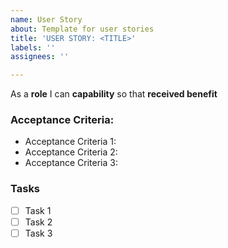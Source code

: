 ```yaml
---
name: User Story
about: Template for user stories
title: 'USER STORY: <TITLE>'
labels: ''
assignees: ''

---
```


As a **role** I can **capability** so that **received benefit**

### Acceptance Criteria:
- Acceptance Criteria 1:
- Acceptance Criteria 2:
- Acceptance Criteria 3:

### Tasks
- [ ] Task 1
- [ ] Task 2
- [ ] Task 3
